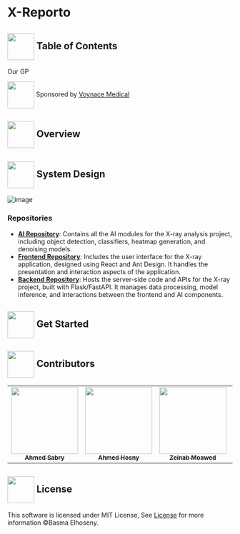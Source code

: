 # X-Reporto
## <img align= center width=60px src="https://i.pinimg.com/originals/a0/45/ec/a045ece00adca277d0c18a42e025c76d.gif"> Table of Contents

Our GP 

<!-- Sponsor Logo -->
<img align="center" width=60px src="https://voyance.health/_next/image?url=%2F_next%2Fstatic%2Fmedia%2FFullLogo.4eb5593d.png&w=828&q=75"> Sponsored by <a href="https://voyance.health/"> Voynace Medical </a>


<!-- Overview -->
## <img align="center"  width =60px  height =60px src="https://media2.giphy.com/media/Lqo3UBlXeHwZDoebKX/giphy.gif?cid=6c09b952ca6a8b16a6bd2e3a21cb529de5477c56ab8584ae&rid=giphy.gif&ct=s"> Overview <a id = "Overview"></a>



<!-- System Design -->
## <img align="center"  width =60px src="https://static.wixstatic.com/media/5f84fe_fcede06aae5c437ab31306d83706e65a~mv2.gif"> System Design <a id = "system"></a>
![image](https://github.com/user-attachments/assets/2d7859f6-55d6-4039-847f-c00d300681c2)

### Repositories
- **[AI Repository](https://github.com/BasmaElhoseny01/X-Reporto-AI)**: Contains all the AI modules for the X-ray analysis project, including object detection, classifiers, heatmap generation, and denoising models.
- **[Frontend Repository](https://github.com/BasmaElhoseny01/X-Reporto-Frontend)**: Includes the user interface for the X-ray application, designed using React and Ant Design. It handles the presentation and interaction aspects of the application.
- **[Backend Repository](https://github.com/BasmaElhoseny01/X-Reporto-Backend)**: Hosts the server-side code and APIs for the X-ray project, built with Flask/FastAPI. It manages data processing, model inference, and interactions between the frontend and AI components.

<!-- Getting Started -->
## <img align="center"  width =60px  height =60px src="https://media3.giphy.com/media/wuZWV7keWqi2jJGzdB/giphy.gif?cid=6c09b952wp4ev7jtywg3j6tt7ec7vr3piiwql2vhrlsgydyz&ep=v1_internal_gif_by_id&rid=giphy.gif&ct=s"> Get Started <a id = "started"></a>




<!-- Contributors -->
## <img  align= center width=60px src="https://www.123code.org/images/fields/GIF/coding.gif"> Contributors <a id = "contributors"></a>

<!-- Contributors list -->
<table align="center" >
  <tr>
    <td align="center"><a href="https://github.com/Ahmedsabry11"><img src="https://avatars.githubusercontent.com/u/75908511?v=4" width="150px;" alt=""/><br /><sub><b>Ahmed Sabry</b></sub></a></td>
    <td align="center"><a href="https://github.com/AhmedHosny2024"><img src="https://avatars.githubusercontent.com/u/76389601?v=4" width="150px;" alt=""/><br /><sub><b>Ahmed Hosny</b></sub></a><br />
    <td align="center"><a href="https://github.com/zeinabmoawad"><img src="https://avatars.githubusercontent.com/u/92188433?v=4" width="150px;" alt=""/><br /><sub><b>Zeinab Moawed</b></sub></a><br />
    <td align="center"><a href="https://github.com/BasmaElhoseny01"><img src="https://avatars.githubusercontent.com/u/72309546?v=4" width="150px;" alt=""/><br /><sub><b>Basma Elhoseny</b></sub></a><br /></td>
  </tr>
</table>



## <img  align= center height=60px src="https://cdn-icons-png.freepik.com/512/1046/1046441.png"> License <a id = "license"></a>
This software is licensed under MIT License, See [License](https://github.com/BasmaElhoseny01/X-Reporto/blob/main/LICENSE) for more information ©Basma Elhoseny.
